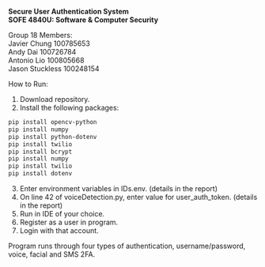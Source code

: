 **Secure User Authentication System**  
**SOFE 4840U: Software & Computer Security**

Group 18 Members:  
Javier Chung  100785653  
Andy Dai  100726784  
Antonio Lio  100805668  
Jason Stuckless  100248154  

How to Run:
1. Download repository.
2. Install the following packages:
```bash
pip install opencv-python
pip install numpy
pip install python-dotenv
pip install twilio
pip install bcrypt
pip install numpy
pip install twilio
pip install dotenv
```
3. Enter environment variables in IDs.env. (details in the report)
4. On line 42 of voiceDetection.py, enter value for user_auth_token. (details in the report)
5. Run in IDE of your choice.
6. Register as a user in program.
7. Login with that account.

Program runs through four types of authentication, username/password, voice, facial and SMS 2FA.
